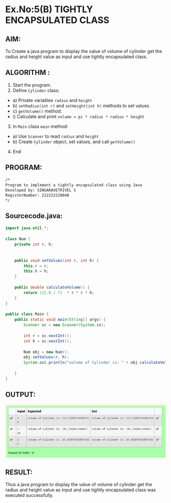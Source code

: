 # Ex.No:5(B) TIGHTLY ENCAPSULATED CLASS

## AIM:
To Create a java program to display the value of volume of cylinder get the radius and height value as input and use tightly encapsulated class.

## ALGORITHM :
1.	Start the program.
2.	Define `Cylinder` class:
-	a) Private variables `radius` and `height`
-	b) `setRadius(int r)` and `setHeight(int h)` methods to set values
-	c) `getVolume()` method:
- i) Calculate and print `volume = pi * radius * radius * height`
3.	In `Main` class `main` method:
-	a) Use `Scanner` to read `radius` and `height`
-	b) Create `Cylinder` object, set values, and call `getVolume()`
4.	End



## PROGRAM:
 ```
/*
Program to implement a tightly encapsulated class using Java
Developed by: SINGARAVETRIVEL S
RegisterNumber: 212222220048
*/
```

## Sourcecode.java:
```java
import java.util.*;

class Num {
    private int r, h;
    
    
    public void setValues(int r, int h) {
        this.r = r;
        this.h = h;
    }
    
    public double calculateVolume() {
        return (22.0 / 7)  * r * r * h;
    }
}

public class Main {
    public static void main(String[] args) {
        Scanner sc = new Scanner(System.in);
        
        int r = sc.nextInt();
        int h = sc.nextInt();
        
        Num obj = new Num();
        obj.setValues(r, h);
        System.out.println("volume of Cylinder is: " + obj.calculateVolume());
        
    }
}
```
## OUTPUT:

![image](https://github.com/akshayaamanagal/19AI307_JAVA/blob/57a9eed3754de7da917e6ae395448054154907eb/Module-05/DAY-2/image.png)


## RESULT:
Thus a java program to display the value of volume of cylinder get the radius and height value as input and use tightly encapsulated class was executed successfully.



